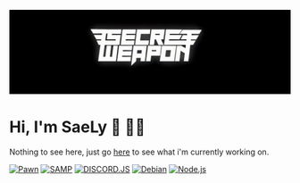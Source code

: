 ![Hopeless](https://github.com/equinnoxy/equinnoxy/blob/main/eswek.gif?raw=true)

# Hi, I'm SaeLy 👋 👨‍💻
Nothing to see here, just go [here](https://discord.com/invite/secretweapon/) to see what i'm currently working on.

<a href='https://discord.gg/mZgEymktq7' target="_blank"><img alt='Pawn' src='https://img.shields.io/badge/Pawn-100000?style=for-the-badge&logo=Pawn&logoColor=000000&labelColor=FFFFFF&color=FFFFFF'/></a> <a href='https://discord.gg/mZgEymktq7' target="_blank"><img alt='SAMP' src='https://img.shields.io/badge/SA:MP-100000?style=for-the-badge&logo=SAMP&logoColor=white&labelColor=A68080&color=A08282'/></a> <a href='https://discord.gg/mZgEymktq7' target="_blank"><img alt='DISCORD.JS' src='https://img.shields.io/badge/Discord.js-100000?style=for-the-badge&logo=DISCORD&logoColor=000000&labelColor=FFFFFF&color=7289da'/></a> <a href='https://discord.gg/mZgEymktq7' target="_blank"><img alt='Debian' src='https://img.shields.io/badge/Debian-100000?style=for-the-badge&logo=Debian&logoColor=000000&labelColor=FFFFFF&color=d70a53'/></a> <a href='https://discord.gg/mZgEymktq7' target="_blank"><img alt='Node.js' src='https://img.shields.io/badge/NODE.JS-100000?style=for-the-badge&logo=Node.js&logoColor=000000&labelColor=FFFFFF&color=303030'/></a>
